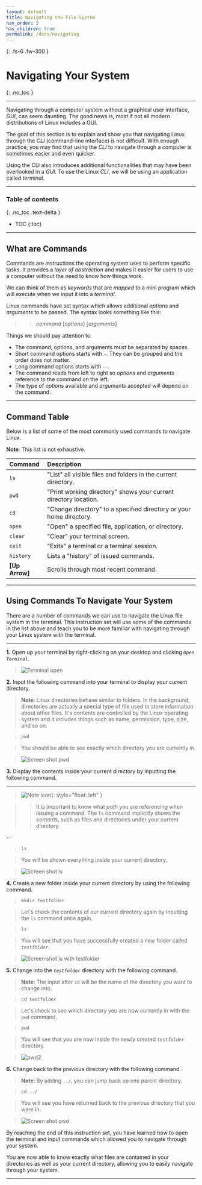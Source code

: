 ```yaml
---
layout: default
title: Navigating the File System
nav_order: 3
has_children: true
permalink: /docs/navigating
---
```


{: .fs-6 .fw-300 }

# Navigating Your System
{: .no_toc }

---

Navigating through a computer system without a  graphical user interface, _GUI_, can seem daunting. The good news is, most if not all modern distributions of Linux includes a GUI.

The goal of this section is to explain and show you that navigating Linux through the _CLI_ (command-line interface) is not difficult. With enough practice, you may find that using the _CLI_ to navigate through a computer is sometimes easier and even quicker.

Using the CLI also introduces additional functionalities that may have been overlooked in a _GUI_. To use the Linux _CLI_, we will be using an application called _terminal_.

---

### Table of contents
{: .no_toc .text-delta }
* TOC
{:toc}

---

## What are Commands

Commands are instructions the operating system uses to perform specific tasks. It provides a _layer of abstraction_ and makes it easier for users to use a computer without the need to know how things work.

We can think of them as _keywords_ that are _mapped_ to a mini program which will execute when we input it into a _terminal_.

Linux commands have set syntax which allows additional _options_ and _arguments_ to be passed. The syntax looks something like this:

>> _command_ [_options_] [_arguments_]

Things we should pay attention to:

* The command, options, and arguments must be separated by spaces.
* Short command options starts with `-`. They can be grouped and the order does not matter.
* Long command options starts with `--`.
* The command reads from left to right so _options_ and _arguments_ reference to the command on the left.
* The type of _options_ available and _arguments_ accepted will depend on the command.

---

## Command Table

Below is a list of some of the most commonly used commands to navigate Linux.

**Note**: This list is not exhaustive.

| Command         | Description                                                                                             |
| :--------       | :------------------------------------------------------------------------------------------------------ |
| `ls`            | "List" all visible files and folders in the current directory.                                          |
| `pwd`           | "Print working directory" shows your current directory location.                                        |
| `cd`            | "Change directory" to a specified directory or your home directory.                                     |
| `open`          | "Open" a specified file, application, or directory.                                                     |
| `clear`         | "Clear" your terminal screen.                                                                           |
| `exit`          | "Exits" a terminal or a terminal session.                                                               |
| `history`       | Lists a "history" of issued commands.                                                                   |
| **[Up Arrow]**  | Scrolls through most recent command.                                                                    |

---

## Using Commands To Navigate Your System

There are a number of commands we can use to navigate the Linux file system in the terminal. This instruction set will use some of the commands in the list above and teach you to be more familiar with navigating through your Linux system with the terminal.

---

**1.** Open up your terminal by right-clicking on your desktop and clicking *`Open Terminal`*.

>![Terminal open](https://github.com/dl90/linux-basics/blob/gh-pages/docs/images/navigation/directories/term.png?raw=true "terminal")


**2.** Input the following command into your terminal to display your current directory.

>**Note**: Linux directories behave similar to folders. In the background, directories are actually a special type of file used to store information about other files. It's contents are controlled by the Linux operating system and it includes things such as name, permission, type, size, and so on.

>```
>pwd
>```

>You should be able to see exactly which directory you are currently in.

>![Screen shot pwd](https://github.com/dl90/linux-basics/blob/gh-pages/docs/images/navigation/directories/pwd.png?raw=true "pwd")


**3.** Display the contents inside your current directory by inputting the following command.

---

>![Note icon](https://github.com/dl90/linux-basics/blob/gh-pages/docs/images/icons/note.png?raw=true "Note"){: style="float: left" } 

>>It is important to know what _path_ you are referencing when issuing a command. The `ls` command implicitly shows the contents, such as files and directories under your current directory.

--

>```
>ls
>```

>You will be shown everything inside your current directory.

>![Screen shot ls](https://github.com/dl90/linux-basics/blob/gh-pages/docs/images/navigation/directories/contents.png?raw=true "ls")


**4.** Create a new folder inside your current directory by using the following command.

>```
>mkdir testfolder
>```

>Let's check the contents of our current directory again by inputting the `ls` command once again.

>```
>ls
>```

>You will see that you have successfully created a new folder called *`testfolder`*.

>![Screen shot ls with testfolder](https://github.com/dl90/linux-basics/blob/gh-pages/docs/images/navigation/directories/contents2.png?raw=true "ls")


**5.** Change into the *`testfolder`* directory with the following command.

>**Note**: The input after `cd` will be the name of the directory you want to change into.

>```
>cd testfolder
>```

>Let's check to see which directory you are now currently in with the `pwd` command.

>```
>pwd
>```

>You will see that you are now inside the newly created *`testfolder`* directory.

>![pwd2](https://github.com/dl90/linux-basics/blob/gh-pages/docs/images/navigation/directories/pwd2.png?raw=true "ls")


**6.** Change back to the previous directory with the following command.

>**Note**: By adding `../`, you can jump back up one parent directory.

>```
>cd ../
>```

>You will see you have returned back to the previous directory that you were in.

>![Screen shot pwd](https://github.com/dl90/linux-basics/blob/gh-pages/docs/images/navigation/directories/pwd.png?raw=true "pwd")



By reaching the end of this instruction set, you have learned how to open the terminal and input commands which allowed you to navigate through your system. 

You are now able to know exactly what files are contained in your directories as well as your current directory, allowing you to easily navigate through your system.

---